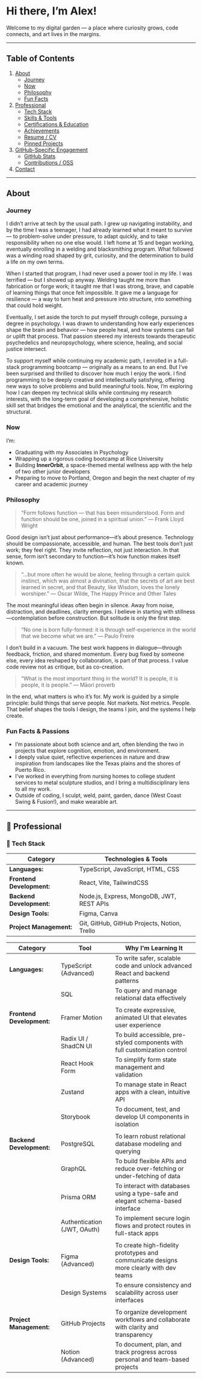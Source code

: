 # Hi there, I’m Alex!

Welcome to my digital garden — a place where curiosity grows, code connects, and art lives in the margins.

---

## Table of Contents

1. [About](#about)
   - [Journey](#journey)
   - [Now](#now)
   - [Philosophy](#philosophy)
   - [Fun Facts](#fun-facts-&-passions)
2. [Professional](#professional)
   - [Tech Stack](#tech-stack)
   - [Skills & Tools](#skills--tools)
   - [Certifications & Education](#certifications--education)
   - [Achievements](#achievements)
   - [Resume / CV](#resume--cv)
   - [Pinned Projects](#pinned-projects)
3. [GitHub-Specific Engagement](#github-specific-engagement)
   - [GitHub Stats](#github-stats)
   - [Contributions / OSS](#contributions--oss)
4. [Contact](#contact)

---

## About

### Journey
I didn’t arrive at tech by the usual path. I grew up navigating instability, and by the time I was a teenager, I had already learned what it meant to survive — to problem-solve under pressure, to adapt quickly, and to take responsibility when no one else would. I left home at 15 and began working, eventually enrolling in a welding and blacksmithing program. What followed was a winding road shaped by grit, curiosity, and the determination to build a life on my own terms.

When I started that program, I had never used a power tool in my life. I was terrified — but I showed up anyway. Welding taught me more than fabrication or forge work; it taught me that I was strong, brave, and capable of learning things that once felt impossible. It gave me a language for resilience — a way to turn heat and pressure into structure, into something that could hold weight.

Eventually, I set aside the torch to put myself through college, pursuing a degree in psychology. I was drawn to understanding how early experiences shape the brain and behavior — how people heal, and how systems can fail or uplift that process. That passion steered my interests towards therapeutic psychedelics and neuropsychology, where science, healing, and social justice intersect.

To support myself while continuing my academic path, I enrolled in a full-stack programming bootcamp — originally as a means to an end. But I’ve been surprised and thrilled to discover how much I enjoy the work. I find programming to be deeply creative and intellectually satisfying, offering new ways to solve problems and build meaningful tools. Now, I’m exploring how I can deepen my technical skills while continuing my research interests, with the long-term goal of developing a comprehensive, holistic skill set that bridges the emotional and the analytical, the scientific and the structural.

### Now
I’m:
- Graduating with my Associates in Psychology
- Wrapping up a rigorous coding bootcamp at Rice University
- Building **InnerOrbit**, a space-themed mental wellness app with the help of two other junior developers
- Preparing to move to Portland, Oregon and begin the next chapter of my career and academic journey
  
### Philosophy
> “Form follows function — that has been misunderstood. Form and function should be one, joined in a spiritual union.”
> ― Frank Lloyd Wright

Good design isn’t just about performance—it’s about presence. Technology should be compassionate, accessible, and human. The best tools don’t just work; they feel right. They invite reflection, not just interaction. In that sense, form isn’t secondary to function—it’s how function makes itself known.

> “...but more often he would be alone, feeling through a certain quick instinct, which was almost a divination, that the secrets of art are best learned in secret, and that Beauty, like Wisdom, loves the lonely worshiper.”
>  ― Oscar Wilde, The Happy Prince and Other Tales

The most meaningful ideas often begin in silence. Away from noise, distraction, and deadlines, clarity emerges. I believe in starting with stillness—contemplation before construction. But solitude is only the first step.

> “No one is born fully-formed: it is through self-experience in the world that we become what we are.”
>  ― Paulo Freire

I don’t build in a vacuum. The best work happens in dialogue—through feedback, friction, and shared momentum. Every bug fixed by someone else, every idea reshaped by collaboration, is part of that process. I value code review not as critique, but as co-creation.

> “What is the most important thing in the world? It is people, it is people, it is people.”
>  ― Māori proverb

In the end, what matters is who it’s for. My work is guided by a simple principle: build things that serve people. Not markets. Not metrics. People. That belief shapes the tools I design, the teams I join, and the systems I help create.

### Fun Facts & Passions
- I’m passionate about both science and art, often blending the two in projects that explore cognition, emotion, and environment.
- I deeply value quiet, reflective experiences in nature and draw inspiration from landscapes like the Texas plains and the shores of Puerto Rico.
- I’ve worked in everything from nursing homes to college student services to metal sculpture studios, and I bring a multidisciplinary lens to all my work.
- Outside of coding, I sculpt, weld, paint, garden, dance (West Coast Swing & Fusion!), and make wearable art.

---

## 💼 Professional

### 🧰 Tech Stack

| **Category**               | **Technologies & Tools**                         |
| -------------------------- | ------------------------------------------------ |
| **Languages:**             | TypeScript, JavaScript, HTML, CSS                |
| **Frontend Development:**  | React, Vite, TailwindCSS                         |
| **Backend Development:**   | Node.js, Express, MongoDB, JWT, REST APIs        |
| **Design Tools:**          | Figma, Canva                                     |
| **Project Management:**    | Git, GitHub, GitHub Projects, Notion, Trello     |




| **Category**              | **Tool**                   | **Why I'm Learning It**                                                                  |
|---------------------------|----------------------------|------------------------------------------------------------------------------------------|
| **Languages:**            | TypeScript (Advanced)      | To write safer, scalable code and unlock advanced React and backend patterns             |
|                           | SQL                        | To query and manage relational data effectively                                          |
|                           |                            |                                                                                          |
| **Frontend Development:** | Framer Motion              | To create expressive, animated UI that elevates user experience                          |
|                           | Radix UI / ShadCN UI       | To build accessible, pre-styled components with full customization control               |
|                           | React Hook Form            | To simplify form state management and validation                                         |
|                           | Zustand                    | To manage state in React apps with a clean, intuitive API                                |
|                           | Storybook                  | To document, test, and develop UI components in isolation                                |
|                           |                            |                                                                                          |
| **Backend Development:**  | PostgreSQL                 | To learn robust relational database modeling and querying                                |
|                           | GraphQL                    | To build flexible APIs and reduce over-fetching or under-fetching of data                |
|                           | Prisma ORM                 | To interact with databases using a type-safe and elegant schema-based interface          |
|                           | Authentication (JWT, OAuth)| To implement secure login flows and protect routes in full-stack apps                    |
|                           |                            |                                                                                          |
| **Design Tools:**         | Figma (Advanced)           | To create high-fidelity prototypes and communicate designs more clearly with dev teams   |
|                           | Design Systems             | To ensure consistency and scalability across user interfaces                             |
|                           |                            |                                                                                          |
| **Project Management:**   | GitHub Projects            | To organize development workflows and collaborate with clarity and transparency          |
|                           | Notion (Advanced)          | To document, plan, and track progress across personal and team-based projects            |
